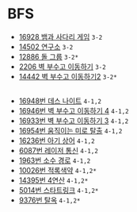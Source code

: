 # BFS

- [16928 뱀과 사다리 게임](https://www.acmicpc.net/problem/16928) `3-2`
- [14502 연구소](https://www.acmicpc.net/problem/14502) `3-2`
- [12886 돌 그룹](https://www.acmicpc.net/problem/12886) `3-2*`
- [2206 벽 부수고 이동하기](https://www.acmicpc.net/problem/2206) `3-2`
- [14442 벽 부수고 이동하기2](https://www.acmicpc.net/problem/14442) `3-2*`
##
- [16948번 데스 나이트](https://www.acmicpc.net/problem/16948) `4-1,2`
- [16946번 벽 부수고 이동하기 4](https://www.acmicpc.net/problem/16946) `4-1,2`
- [16933번 벽 부수고 이동하기 3](https://www.acmicpc.net/problem/16933) `4-1,2`
- [16954번 움직이는 미로 탈출](https://www.acmicpc.net/problem/16954) `4-1,2`
- [16236번 아기 상어](https://www.acmicpc.net/problem/16236) `4-1,2`
- [6087번 레이저 통신](https://www.acmicpc.net/problem/6087) `4-1,2`
- [1963번 소수 경로](https://www.acmicpc.net/problem/1963) `4-1,2`
- [10026번 적록색약](https://www.acmicpc.net/problem/10026) `4-1,2*`
- [14395번 4연산](https://www.acmicpc.net/problem/14395) `4-1,2*`
- [5014번 스타트링크](https://www.acmicpc.net/problem/5014) `4-1,2*`
- [9376번 탈옥](https://www.acmicpc.net/problem/9376) `4-1,2*`


